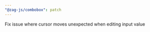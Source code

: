 ```yaml
---
"@zag-js/combobox": patch
---
```


Fix issue where cursor moves unexpected when editing input value
